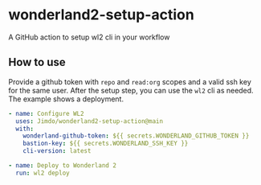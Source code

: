 # wonderland2-setup-action
A GitHub action to setup wl2 cli in your workflow

## How to use

Provide a github token with `repo` and `read:org` scopes and a valid ssh key for the same user.
After the setup step, you can use the `wl2` cli as needed. The example shows a deployment.

```yaml
- name: Configure WL2
  uses: Jimdo/wonderland2-setup-action@main
  with:
    wonderland-github-token: ${{ secrets.WONDERLAND_GITHUB_TOKEN }}
    bastion-key: ${{ secrets.WONDERLAND_SSH_KEY }}
    cli-version: latest

- name: Deploy to Wonderland 2
  run: wl2 deploy
```
